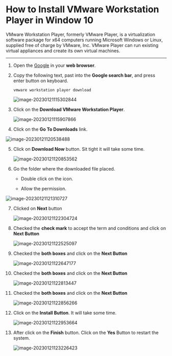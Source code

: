 # How to Install VMware Workstation Player in Window 10 

VMware Workstation Player, formerly VMware Player, is a virtualization software package for x64 computers running Microsoft Windows or Linux, supplied free of charge by VMware, Inc. VMware Player can run existing virtual appliances and create its own virtual machines.

---

1. Open the [Google](https://www.google.com/) in your **web browser**.

2. Copy the following text, past into the **Google search bar**, and press enter button on keyboard.

   ```text
   vmware workstation player download
   ```

   ![image-20230121115302844](image-20230121115302844.png)

   

3. Click on the **Download VMware Workstation Player**.

   ![image-20230121115907866](.\image-20230121115907866.png) 

4.  Click on the **Go To Downloads** link.

   ![image-20230121120538488](.\image-20230121120538488.png)

5. Click on **Download Now** button. Sit tight it will take some time. 

   ![image-20230121120853562](.\image-20230121120853562.png)

6. Go the folder where the downloaded file placed.

   -  Double click on the icon.

   - Allow the permission. 

![image-20230121121310727](.\image-20230121121310727.png)

7. Clicked on **Next** button

   ![image-20230121122304724](.\image-20230121122304724.png)

8. Checked the **check mark** to accept the term and conditions and click on **Next Button** 

   ![image-20230121122525097](.\image-20230121122426923.png)

9. Checked the **both boxes** and click on the **Next Button** 

   ![image-20230121122647177](.\image-20230121122647177.png)

10. Checked the **both boxes** and click on the **Next Button** 

    ![image-20230121122813447](.\image-20230121122813447.png)

11. Checked the **both boxes** and click on the **Next Button** 

    ![image-20230121122856266](.\image-20230121122856266.png)

12. Click on the **Install Button**. It will take some time. 

    ![image-20230121122953664](.\image-20230121122953664.png)

13. After click on the **Finish** button. Click on the **Yes** Button to restart the system.

    ![image-20230121123226423](.\image-20230121123226423.png)

